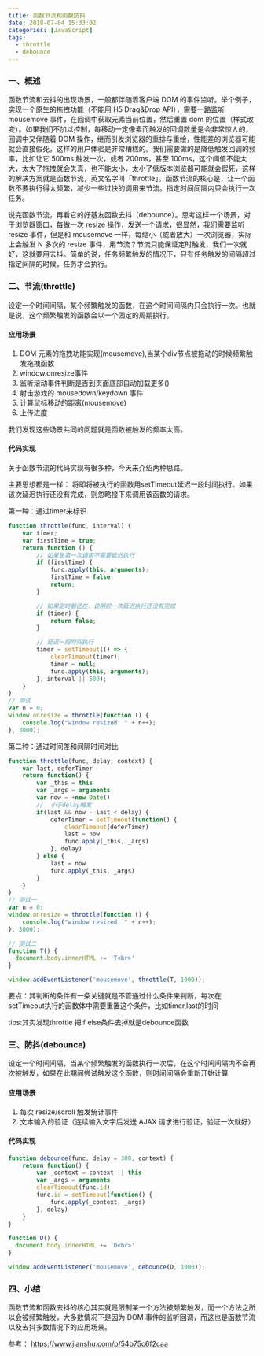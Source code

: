 ```yaml
---
title: 函数节流和函数防抖
date: 2018-07-04 15:33:02
categories: [JavaScript]
tags:
  - throttle
  - debounce
---
```


### 一、概述

函数节流和去抖的出现场景，一般都伴随着客户端 DOM 的事件监听。举个例子，实现一个原生的拖拽功能（不能用 H5 Drag&Drop API），需要一路监听 mousemove 事件，在回调中获取元素当前位置，然后重置 dom 的位置（样式改变）。如果我们不加以控制，每移动一定像素而触发的回调数量是会非常惊人的，回调中又伴随着 DOM 操作，继而引发浏览器的重排与重绘，性能差的浏览器可能就会直接假死，这样的用户体验是非常糟糕的。我们需要做的是降低触发回调的频率，比如让它 500ms 触发一次，或者 200ms，甚至 100ms，这个阈值不能太大，太大了拖拽就会失真，也不能太小，太小了低版本浏览器可能就会假死，这样的解决方案就是函数节流，英文名字叫「throttle」。函数节流的核心是，让一个函数不要执行得太频繁，减少一些过快的调用来节流。指定时间间隔内只会执行一次任务。
<!-- more -->
说完函数节流，再看它的好基友函数去抖（debounce）。思考这样一个场景，对于浏览器窗口，每做一次 resize 操作，发送一个请求，很显然，我们需要监听 resize 事件，但是和 mousemove 一样，每缩小（或者放大）一次浏览器，实际上会触发 N 多次的 resize 事件，用节流？节流只能保证定时触发，我们一次就好，这就要用去抖。简单的说，任务频繁触发的情况下，只有任务触发的间隔超过指定间隔的时候，任务才会执行。

### 二、节流(throttle)

设定一个时间间隔，某个频繁触发的函数，在这个时间间隔内只会执行一次。也就是说，这个频繁触发的函数会以一个固定的周期执行。

#### 应用场景

1. DOM 元素的拖拽功能实现(mousemove),当某个div节点被拖动的时候频繁触发拖拽函数
2. window.onresize事件
3. 监听滚动事件判断是否到页面底部自动加载更多()
4. 射击游戏的 mousedown/keydown 事件
5. 计算鼠标移动的距离(mousemove)
6. 上传进度

我们发现这些场景共同的问题就是函数被触发的频率太高。

#### 代码实现

关于函数节流的代码实现有很多种，今天来介绍两种思路。

主要思想都是一样：
将即将被执行的函数用setTimeout延迟一段时间执行。如果该次延迟执行还没有完成，则忽略接下来调用该函数的请求。

第一种：通过timer来标识

```js
function throttle(func, interval) {
    var timer;
    var firstTime = true;
    return function () {
        // 如果是第一次调用不需要延迟执行
        if (firstTime) {
            func.apply(this, arguments);
            firstTime = false;
            return;
        }

        // 如果定时器还在，说明前一次延迟执行还没有完成
        if (timer) {
            return false;
        }

        // 延迟一段时间执行
        timer = setTimeout(() => {
            clearTimeout(timer);
            timer = null;
            func.apply(this, arguments);
        }, interval || 500);
    }
}
// 测试
var n = 0;
window.onresize = throttle(function () {
    console.log("window resized: " + n++);
}, 3000);
```

第二种：通过时间差和间隔时间对比

```js
function throttle(func, delay, context) {
    var last, deferTimer
    return function() {
        var _this = this
        var _args = arguments
        var now = +new Date()
        //  小于delay触发
        if(last && now - last < delay) {
            deferTimer = setTimeout(function() {
                clearTimeout(deferTimer)
                last = now
                func.apply(_this, _args)
            }, delay)
        } else {
            last = now
            func.apply(_this, _args)
        }
    }
}
// 测试一
var n = 0;
window.onresize = throttle(function () {
    console.log("window resized: " + n++);
}, 3000);

// 测试二
function T() {
  document.body.innerHTML += 'T<br>'
}

window.addEventListener('mousemove', throttle(T, 1000));
```

要点：其判断的条件有一条关键就是不管通过什么条件来判断，每次在setTimeout执行的函数体中需要重置这个条件，比如timer,last的时间

tips:其实发现throttle 把if else条件去掉就是debounce函数

### 三、防抖(debounce)

设定一个时间间隔，当某个频繁触发的函数执行一次后，在这个时间间隔内不会再次被触发，如果在此期间尝试触发这个函数，则时间间隔会重新开始计算

#### 应用场景

1. 每次 resize/scroll 触发统计事件
2. 文本输入的验证（连续输入文字后发送 AJAX 请求进行验证，验证一次就好）

#### 代码实现

```js
function debounce(func, delay = 300, context) {
    return function() {
        var _context = context || this
        var _args = arguments
        clearTimeout(func.id)
        func.id = setTimeout(function() {
            func.apply(_context, _args)
        }, delay)
    }
}

function D() {
  document.body.innerHTML += 'D<br>'
}

window.addEventListener('mousemove', debounce(D, 1000));

```

### 四、小结

函数节流和函数去抖的核心其实就是限制某一个方法被频繁触发，而一个方法之所以会被频繁触发，大多数情况下是因为 DOM 事件的监听回调，而这也是函数节流以及去抖多数情况下的应用场景。

参考： https://www.jianshu.com/p/54b75c6f2caa